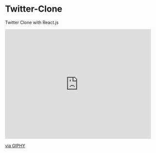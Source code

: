# Twitter-Clone
Twitter Clone with React.js
<iframe src="https://giphy.com/embed/SMKiEh9WDO6ze" width="480" height="361" frameBorder="0" class="giphy-embed" allowFullScreen></iframe><p><a href="https://giphy.com/gifs/twitter-SMKiEh9WDO6ze">via GIPHY</a></p>
